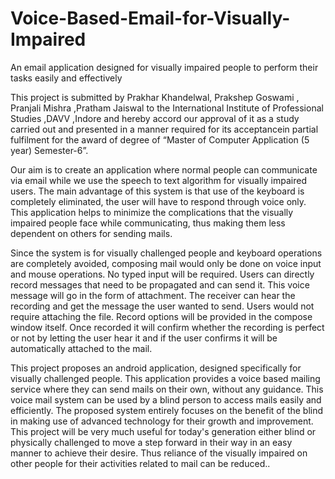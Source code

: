 # Voice-Based-Email-for-Visually-Impaired
An email application designed for visually impaired people to perform their tasks easily and effectively

This project is submitted by Prakhar Khandelwal, Prakshep Goswami , Pranjali Mishra ,Pratham Jaiswal to the International Institute of  Professional Studies ,DAVV ,Indore and hereby accord our approval of it  as a study carried out and presented in a manner required for its acceptancein partial fulfilment for the award of degree of “Master of Computer  Application (5 year) Semester-6”.

Our aim is to create an application where normal people can communicate via email while we use the speech to text algorithm for visually impaired users. The main advantage of this system is that use of the keyboard is completely eliminated, the user will have to respond through voice only. This application helps to minimize the complications that the visually impaired people face while communicating, thus making them less dependent on others for sending mails.

Since the system is for visually challenged people and keyboard operations are completely avoided, composing mail would only be done on voice input and mouse operations. No typed input will be required. Users can directly record messages that need to be propagated and can send it. This voice message will go in the form of attachment. The receiver can hear the recording and get the message the user wanted to send. Users would not require attaching the file. Record options will be provided in the compose window itself. Once recorded it will confirm whether the recording is perfect or not by letting the user hear it and if the user confirms it will be automatically attached to the mail.

This project proposes an android application, designed specifically for visually challenged people. This application provides a voice based mailing service where they can send mails on their own, without any guidance. This voice mail system can be used by a blind person to access mails easily and efficiently. The proposed system entirely focuses on the benefit of the blind in making use of advanced technology for their growth and improvement. This project will be very much useful for today's generation either blind or physically challenged to move a step forward in their way in an easy manner to achieve their desire. Thus reliance of the visually impaired on other people for their activities related to mail can be reduced..

